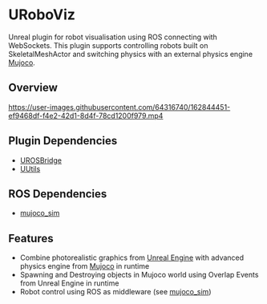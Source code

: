 # URoboViz

Unreal plugin for robot visualisation using ROS connecting with WebSockets. This plugin supports controlling robots built on SkeletalMeshActor and switching physics with an external physics engine [Mujoco](https://mujoco.org/).

## Overview
https://user-images.githubusercontent.com/64316740/162844451-ef9468df-f4e2-42d1-8d4f-78cd1200f979.mp4

## Plugin Dependencies
- [UROSBridge](git@github.com:robcog-iai/UROSBridge.git)
- [UUtils](git@github.com:robcog-iai/UUtils.git)

## ROS Dependencies
- [mujoco_sim](https://github.com/HoangGiang93/mujoco_sim)

## Features
- Combine photorealistic graphics from [Unreal Engine](https://www.unrealengine.com/en-US/) with advanced physics engine from [Mujoco](https://mujoco.org/) in runtime
- Spawning and Destroying objects in Mujoco world using Overlap Events from Unreal Engine in runtime
- Robot control using ROS as middleware (see [mujoco_sim](https://github.com/HoangGiang93/mujoco_sim))
